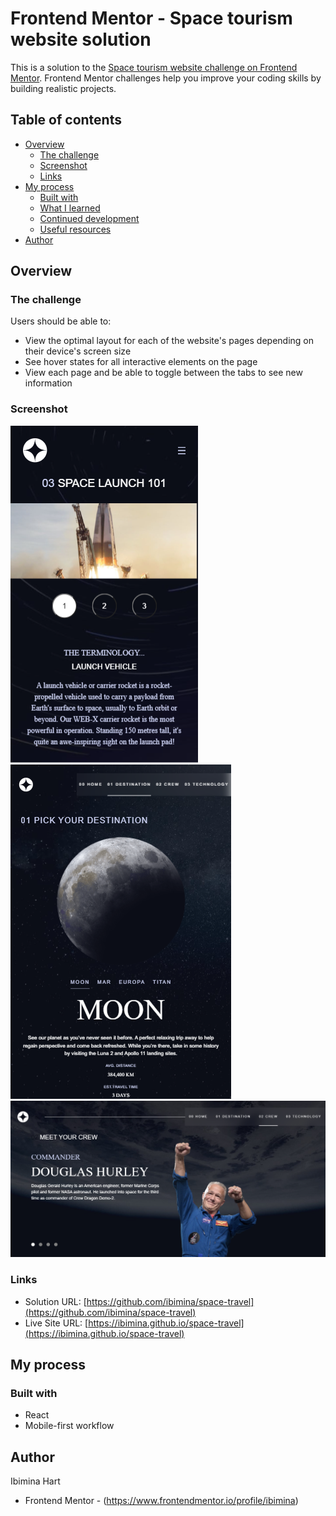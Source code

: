 # Frontend Mentor - Space tourism website solution

This is a solution to the [Space tourism website challenge on Frontend Mentor](https://www.frontendmentor.io/challenges/space-tourism-multipage-website-gRWj1URZ3). Frontend Mentor challenges help you improve your coding skills by building realistic projects. 

## Table of contents

- [Overview](#overview)
  - [The challenge](#the-challenge)
  - [Screenshot](#screenshot)
  - [Links](#links)
- [My process](#my-process)
  - [Built with](#built-with)
  - [What I learned](#what-i-learned)
  - [Continued development](#continued-development)
  - [Useful resources](#useful-resources)
- [Author](#author)



## Overview

### The challenge

Users should be able to:

- View the optimal layout for each of the website's pages depending on their device's screen size
- See hover states for all interactive elements on the page
- View each page and be able to toggle between the tabs to see new information

### Screenshot
![mobile](Capture102.png)
![tablet](Capture103.png)
![desktop](Capture101.png)

### Links

- Solution URL: [https://github.com/ibimina/space-travel](https://github.com/ibimina/space-travel)
- Live Site URL: [https://ibimina.github.io/space-travel](https://ibimina.github.io/space-travel)

## My process

### Built with

- React
- Mobile-first workflow


## Author

Ibimina Hart
- Frontend Mentor - (https://www.frontendmentor.io/profile/ibimina)






